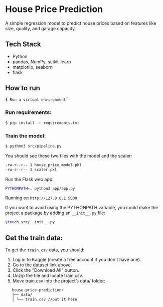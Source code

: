 # House Price Prediction

A simple regression model to predict house prices based on features like size, quality, and garage capacity.

## Tech Stack

- Python
- pandas, NumPy, scikit-learn
- matplotlib, seaborn
- flask

## How to run

```bash
$ Run a virtual environment:
```

### Run requirements:

```bash
$ pip install -r requirements.txt
```

### Train the model:

```bash
$ python3 src/pipeline.py
```

You should see these two files with the model and the scaler:

```bash
-rw-r--r-- 1 house_price_model.pkl
-rw-r--r-- 1 scaler.pkl
```

Run the Flask web app:

```bash
PYTHONPATH=. python3 app/app.py
```

Running on `http://127.0.0.1:5000`

If you want to avoid using the PYTHONPATH variable, you could make the project a package by adding an `__init__.py` file:

```bash
$touch src/__init__.py
```

## Get the train data:

To get the `train.csv` data, you should:

1. Log in to Kaggle (create a free account if you don't have one).
2. Go to the dataset link above.
3. Click the "Download All" button.
4. Unzip the file and locate train.csv.
5. Move train.csv into the project’s data/ folder:

```bash
   house-price-prediction/
   ├── data/
   │ └── train.csv //put it here
```
